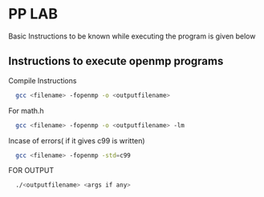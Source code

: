 
# PP LAB

Basic Instructions to be known while executing the program is given below



## Instructions to execute openmp programs

Compile Instructions 

```bash
  gcc <filename> -fopenmp -o <outputfilename>
```

For math.h
```bash
  gcc <filename> -fopenmp -o <outputfilename> -lm
```
Incase of errors( if it gives c99 is written)

```bash
  gcc <filename> -fopenmp -std=c99
```

FOR OUTPUT
```bash
  ./<outputfilename> <args if any>
```




